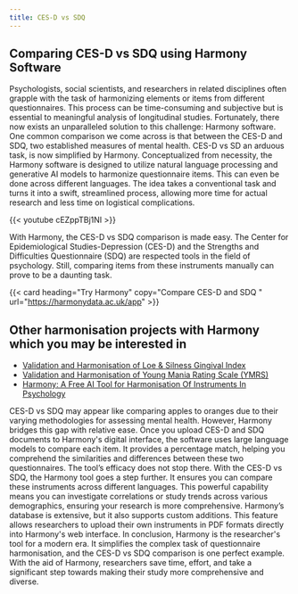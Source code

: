 ```yaml
---
title: CES-D vs SDQ
---
```


## Comparing CES-D vs SDQ using Harmony Software

Psychologists, social scientists, and researchers in related disciplines often grapple with the task of harmonizing elements or items from different questionnaires. This process can be time-consuming and subjective but is essential to meaningful analysis of longitudinal studies. Fortunately, there now exists an unparalleled solution to this challenge: Harmony software. One common comparison we come across is that between the CES-D and SDQ, two established measures of mental health. CES-D vs SD an arduous task, is now simplified by Harmony. Conceptualized from necessity, the Harmony software is designed to utilize natural language processing and generative AI models to harmonize questionnaire items. This can even be done across different languages. The idea takes a conventional task and turns it into a swift, streamlined process, allowing more time for actual research and less time on logistical complications.

{{< youtube cEZppTBj1NI >}}

With Harmony, the CES-D vs SDQ comparison is made easy. The Center for Epidemiological Studies-Depression (CES-D) and the Strengths and Difficulties Questionnaire (SDQ) are respected tools in the field of psychology. Still, comparing items from these instruments manually can prove to be a daunting task.


{{< card heading="Try Harmony" copy="Compare CES-D and SDQ " url="https://harmonydata.ac.uk/app" >}}

## Other harmonisation projects with Harmony which you may be interested in

* [Validation and Harmonisation of Loe & Silness Gingival Index](/harmonisation-validation/loe-silness-gingival-index)
* [Validation and Harmonisation of Young Mania Rating Scale (YMRS)](/harmonisation-validation/young-mania-rating-scale-ymrs)
* [Harmony: A Free AI Tool for Harmonisation Of Instruments In Psychology](/item-harmonisation/harmony-a-free-ai-tool-for-harmonisation-of-instruments-in-psychology)



CES-D vs SDQ may appear like comparing apples to oranges due to their varying methodologies for assessing mental health. However, Harmony bridges this gap with relative ease. Once you upload CES-D and SDQ documents to Harmony's digital interface, the software uses large language models to compare each item. It provides a percentage match, helping you comprehend the similarities and differences between these two questionnaires. The tool’s efficacy does not stop there. With the CES-D vs SDQ, the Harmony tool goes a step further. It ensures you can compare these instruments across different languages. This powerful capability means you can investigate correlations or study trends across various demographics, ensuring your research is more comprehensive. Harmony’s database is extensive, but it also supports custom additions. This feature allows researchers to upload their own instruments in PDF formats directly into Harmony's web interface. In conclusion, Harmony is the researcher's tool for a modern era. It simplifies the complex task of questionnaire harmonisation, and the CES-D vs SDQ comparison is one perfect example. With the aid of Harmony, researchers save time, effort, and take a significant step towards making their study more comprehensive and diverse.

